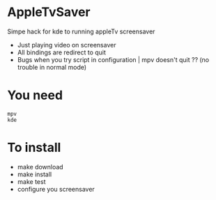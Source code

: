 # AppleTvSaver
Simpe hack for kde to running appleTv screensaver
- Just playing video on screensaver
- All bindings are redirect to quit
- Bugs when you try script in configuration | mpv doesn't quit ?? (no trouble in normal mode)

# You need
```
mpv
kde
```

# To install
 * make download
 * make install 
 * make test
 * configure you screensaver
